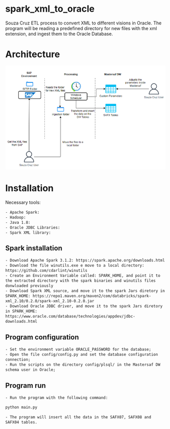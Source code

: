 # spark_xml_to_oracle
Souza Cruz ETL process to convert XML to different visions in Oracle. The program will be reading a predefined directory for new files with the xml extension, and ingest them to the Oracle Database.

# Architecture
![alt text](https://github.com/amticianelli/spark_xml_to_oracle/blob/main/img/XML_To_SAFX_Architecture.png)

# Installation

Necessary tools:

    - Apache Spark:
    - Hadoop:
    - Java 1.8:
    - Oracle JDBC Libraries:
    - Spark XML library:
    
## Spark installation

    - Download Apache Spark 3.1.2: https://spark.apache.org/downloads.html
    - Download the file winutils.exe e move to a local directory: https://github.com/cdarlint/winutils
    - Create an Environment Variable called: SPARK_HOME, and point it to the extracted directory with the spark binaries and winutils files donwloaded previously
    - Download Spark XML source, and move it to the spark Jars diretory in SPARK_HOME: https://repo1.maven.org/maven2/com/databricks/spark-xml_2.10/0.2.0/spark-xml_2.10-0.2.0.jar
    - Download Oracle JDBC driver, and move it to the spark Jars diretory in SPARK_HOME: https://www.oracle.com/database/technologies/appdev/jdbc-downloads.html
    
    
 ## Program configuration
    - Set the environment variable ORACLE_PASSWORD for the database;
    - Open the file config/config.py and set the database configuration connection;
    - Run the scripts on the directory config/plsql/ in the Mastersaf DW schema user in Oracle;

## Program run
    - Run the program with the following command: 
    
``` python    
python main.py
```

    - The program will insert all the data in the SAFX07, SAFX08 and SAFX04 tables.
